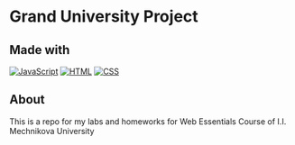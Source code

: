 # Grand University Project
## Made with
[![JavaScript](https://img.shields.io/badge/javascript-black?logo=javascript)](https://www.javascript.com/)
[![HTML](https://img.shields.io/badge/html-black?logo=html5&logoColor=green)](https://www.w3.org/html/)
[![CSS](https://img.shields.io/badge/css-black?logo=css3&logoColor=orange)](https://www.w3.org/Style/CSS/Overview.en.html)
## About 
This is a repo for my labs and homeworks for Web Essentials Course of I.I. Mechnikova University
